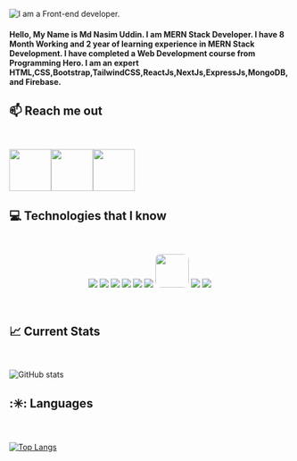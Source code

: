 ![I am a Front-end developer. ](https://media.licdn.com/dms/image/D5616AQEbcvWCPm6PHQ/profile-displaybackgroundimage-shrink_350_1400/0/1670508458480?e=1678320000&v=beta&t=aKGYLH-hdsQucYOYQnVMwrAlmhYQM26ZHqn1V1ke7kk)

#### Hello, My Name is Md Nasim Uddin. I am MERN Stack Developer. I have 8 Month Working and 2 year of learning experience in MERN Stack Development. I have completed a Web Development course from Programming Hero. I am an expert HTML,CSS,Bootstrap,TailwindCSS,ReactJs,NextJs,ExpressJs,MongoDB, and Firebase.

## :mailbox: Reach me out

<br />

[<img height="75" src="https://github.com/mir-hussain/mir-hussain/blob/main/images/icons/Linkedin.png">](https://www.linkedin.com/in/mdnasimuddin/)[<img height="75" src="https://github.com/mir-hussain/mir-hussain/blob/main/images/icons/Facebook.png">](https://www.facebook.com/nasimuddin0994)[<img height="75" src="https://github.com/mir-hussain/mir-hussain/blob/main/images/icons/Twitter.png">](https://twitter.com/MdNasim15295577)
<br/>

## :computer: Technologies that I know

<br>
<p align="center">
<img src="https://github.com/mir-hussain/mir-hussain/blob/main/images/icons/HTML.png"/>
<img src="https://github.com/mir-hussain/mir-hussain/blob/main/images/icons/css.png"/>
<img src="https://github.com/mir-hussain/mir-hussain/blob/main/images/icons/tailwind.png"/>
<img src="https://github.com/mir-hussain/mir-hussain/blob/main/images/icons/Bootsrap.png"/>
<img src="https://github.com/mir-hussain/mir-hussain/blob/main/images/icons/JavaScript.png"/>
<img src="https://github.com/mir-hussain/mir-hussain/blob/main/images/icons/react.png"/>
<img src="https://cdn.hashnode.com/res/hashnode/image/upload/v1651122498709/FQjch0sgd.png"/ style="width:60px; height:60px;border-radius:10px">
<img src="https://github.com/mir-hussain/mir-hussain/blob/main/images/icons/node.png"/>
<img src="https://github.com/mir-hussain/mir-hussain/blob/main/images/icons/express.png"/>
</p><br/>

## :chart_with_upwards_trend: Current Stats

<br />

![GitHub stats](https://github-readme-stats.vercel.app/api?username=nasim0994&show_icons=true&theme=dark)

## :✳️: Languages

<br />

[![Top Langs](https://github-readme-stats.vercel.app/api/top-langs/?username=nasim0994&layout=compact)](https://github.com/anuraghazra/github-readme-stats)
